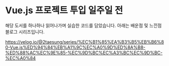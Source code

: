 # Vue.js 프로젝트 투입 일주일 전 

해당 도서를 하나하나 읽어나가며 실습한 코드를 담았습니다.
아래는 배운점 및 느낀점 블로그 시리즈입니다.

https://velog.io/@2taesung/series/%EC%B1%85%EA%B3%B5%EB%B6%80-Vue.js%ED%94%84%EB%A1%9C%EC%A0%9D%ED%8A%B8-%ED%88%AC%EC%9E%85-%EC%9D%BC%EC%A3%BC%EC%9D%BC-%EC%A0%84
